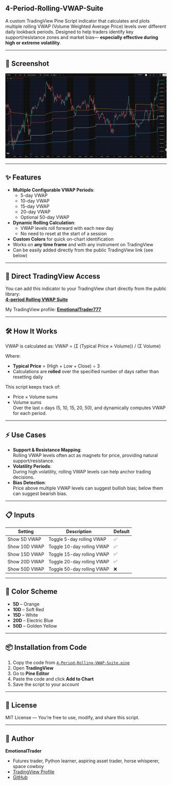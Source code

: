 ## 4-Period-Rolling-VWAP-Suite
A custom TradingView Pine Script indicator that calculates and plots multiple rolling VWAP (Volume Weighted Average Price) levels over different daily lookback periods. Designed to help traders identify key support/resistance zones and market bias— **especially effective during high or extreme volatility**.

---

## 📸 Screenshot

![4-Period Rolling VWAP Example](Screenshot.JPG)

---

## ✨ Features

- **Multiple Configurable VWAP Periods**:
  - 5-day VWAP
  - 10-day VWAP
  - 15-day VWAP
  - 20-day VWAP
  - Optional 50-day VWAP
- **Dynamic Rolling Calculation**:
  - VWAP levels roll forward with each new day
  - No need to reset at the start of a session
- **Custom Colors** for quick on-chart identification
- Works on **any time frame** and with any instrument on TradingView
- Can be easily added directly from the public TradingView link (see below)

---

## 📎 Direct TradingView Access

You can add this indicator to your TradingView chart directly from the public library:  
**[4-period Rolling VWAP Suite](https://www.tradingview.com/script/89sBe0V5-4-period-Rolling-VWAP-Suite/)**

My TradingView profile: **[EmotionalTrader777](https://www.tradingview.com/u/EmotionalTrader777/)**

---

## 🛠 How It Works

VWAP is calculated as:
VWAP = (Σ (Typical Price × Volume)) / (Σ Volume)


Where:
- **Typical Price** = (High + Low + Close) ÷ 3
- Calculations are **rolled** over the specified number of days rather than resetting daily

This script keeps track of:
- Price × Volume sums
- Volume sums  
Over the last `n` days (5, 10, 15, 20, 50), and dynamically computes VWAP for each period.

---

## ⚡ Use Cases

- **Support & Resistance Mapping**:  
  Rolling VWAP levels often act as magnets for price, providing natural support/resistance.
- **Volatility Periods**:  
  During high volatility, rolling VWAP levels can help anchor trading decisions.
- **Bias Detection**:  
  Price above multiple VWAP levels can suggest bullish bias; below them can suggest bearish bias.

---

## 📋 Inputs

| Setting          | Description                                | Default |
|------------------|--------------------------------------------|---------|
| Show 5D VWAP     | Toggle 5-day rolling VWAP                   | ✅      |
| Show 10D VWAP    | Toggle 10-day rolling VWAP                  | ✅      |
| Show 15D VWAP    | Toggle 15-day rolling VWAP                  | ✅      |
| Show 20D VWAP    | Toggle 20-day rolling VWAP                  | ✅      |
| Show 50D VWAP    | Toggle 50-day rolling VWAP                  | ❌      |

---

## 🎨 Color Scheme

- **5D** – Orange
- **10D** – Soft Red
- **15D** – White
- **20D** – Electric Blue
- **50D** – Golden Yellow

---

## 📦 Installation from Code

1. Copy the code from [`4-Period-Rolling-VWAP-Suite.pine`](4%20period%20Rolling%20VWAP%20Suite.pine.txt)
2. Open **TradingView**
3. Go to **Pine Editor**
4. Paste the code and click **Add to Chart**
5. Save the script to your account

---

## 📜 License

MIT License — You’re free to use, modify, and share this script.

---

## 👤 Author

**EmotionalTrader**  
- Futures trader, Python learner, aspiring asset trader, horse whisperer, space cowboy  
- [TradingView Profile](https://www.tradingview.com/u/EmotionalTrader777/)  
- [GitHub](https://github.com/EmotionalTrader)

